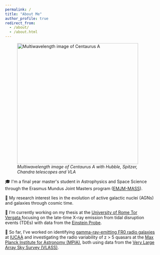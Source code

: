 ```yaml
---
permalink: /
title: "About Me"
author_profile: true
redirect_from: 
  - /about/
  - /about.html
---
```


<!-- ![Alt Text](centaurus.png) -->

<figure>
  <img src="centaurus.png" alt="Multiwavelength image of Centaurus A" width="400">
  <figcaption><em>Multiwavelength image of Centaurus A with Hubble, Spitzer, Chandra telescopes and VLA</em></figcaption>
</figure>


🎓 I'm a final year master's student in Astrophysics and Space Science through the Erasmus Mundus Joint Masters program ([EMJM-MASS](https://www.master-mass.eu/)).

🌌 My research interest lies in the evolution of active galactic nuclei (AGNs) and galaxies through cosmic time.

🔭 I'm currently working on my thesis at the [University of Rome Tor Vergata](https://www-en.fisica.uniroma2.it/),focusing on the late-time X-ray emission from tidal disruption events (TDEs) with data from the [Einstein Probe](https://ep.bao.ac.cn/).

💫 So far, I've worked on identifying [gamma-ray-emitting FR0 radio galaxies](https://iopscience.iop.org/article/10.3847/1538-4357/ad00b5) at [IUCAA](https://www.iucaa.in/en/) and investigating the radio variability of z > 5 quasars at the [Max Planck Institute for Astronomy (MPIA)](https://www.mpia.de/en), both using data from the [Very Large Array Sky Survey (VLASS)](https://public.nrao.edu/vlass/).

<!-- 🕵🏻‍♀️ Outside research, you can find me enjoying a good who-dun-it mystery... -->